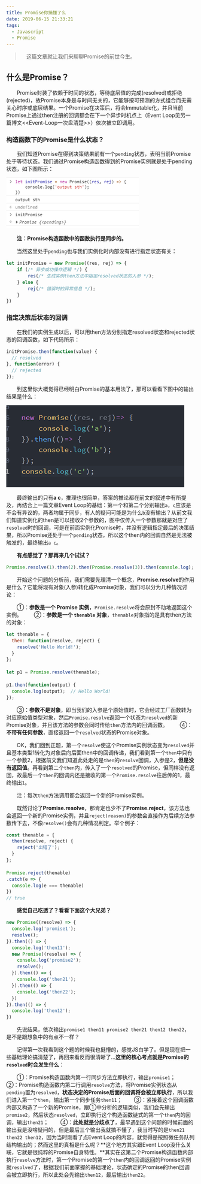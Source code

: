 ```yaml
---
title: Promise你搞懂了么
date: 2019-06-15 21:33:21
tags:
  - Javascript
  - Promise
---
```


> &emsp;这篇文章就让我们来聊聊Promise的前世今生。

## 什么是Promise？

&emsp;&emsp;Promise封装了依赖于时间的状态，等待底层值的完成(resolved)或拒绝(rejected)，故Promise本身是与时间无关的，它能够按可预测的方式组合而无需关心时序或底层结果。一个Promise在决策后，将会Immutable化，并且当前Promise上通过then注册的回调都会在下一个异步时机点上（Event Loop见另一篇博文<<Event-Loop一次盘清楚>>）依次被立即调用。

<escape><!-- more --></escape>

### 构造函数下的Promise是什么状态？

&emsp;&emsp;我们知道Promise在得到决策结果前有一个`pending`状态，表明当前Promise处于等待状态。我们通过Promise构造函数得到的Promise实例就是处于pending状态，如下图所示：

![](Promise你搞懂了么/pending.jpg)

&emsp;&emsp;**注：Promise构造函数中的函数执行是同步的。**

&emsp;&emsp;当然这里处于`pending`也与我们实例化时内部没有进行指定状态有关：

```javascript
let initPromise = new Promise((res, rej) => {
    if (/* 异步成功操作逻辑 */) {
        res(/* 生成实例then方法中指定resolved状态的入参 */);
    } else {
        rej(/* 错误时的异常信息 */);
    }
}) 
```

### 指定决策后状态的回调

&emsp;&emsp;在我们的实例生成以后，可以用then方法分别指定resolved状态和rejected状态的回调函数，如下代码所示：

```javascript
initPromise.then(function(value) {
  // resolved
}, function(error) {
  // rejected
});
```

&emsp;&emsp;到这里你大概觉得已经明白Promise的基本用法了，那可以看看下图中的输出结果是什么：

![](Promise你搞懂了么/console1.png)

&emsp;&emsp;最终输出的只有**a c**，推理也很简单，答案的推论都在前文的叙述中有所提及，再结合上一篇文章Event Loop的基础：第一个和第二个分别输出`a`，`c`应该是不会有异议的，两者均属于同步，有人的疑问可能是为什么`b`没有输出？从前文我们知道实例化的then是可以接收2个参数的，图中仅传入一个参数那就是对应了`resolved`时的回调，可是在前面实例化Promise时，并没有逻辑指定最后的决策结果，所以Promise还处于一个`pending`状态，所以这个then内的回调自然是无法被触发的，最终输出`a c`。

&emsp;&emsp;**有点感觉了？那再来几个试试？**

```javascript
Promise.resolve(1).then(2).then(Promise.resolve(3)).then(console.log);
```

&emsp;&emsp;开始这个问题的分析前，我们需要先理清一个概念，**Promise.resolve**的作用是什么？它能将现有对象(入参)转化成Promise对象，我们可以分为几种情况讨论：

&emsp;&emsp;①：**参数是一个 Promise 实例**，`Promise.resolve`将会原封不动地返回这个实例。
&emsp;&emsp;②：**参数是一个 `thenable` 对象**，`thenable`对象指的是具有then方法的对象：

```javascript
let thenable = {
  then: function(resolve, reject) {
    resolve('Hello World!');
  }
};

let p1 = Promise.resolve(thenable);

p1.then(function(output) {
  console.log(output);  // Hello World!
});
```

&emsp;&emsp;③：**参数不是对象**，即当我们的入参是个原始值时，它会经过工厂函数转为对应原始值类型对象，然后`Promise.resolve`返回一个状态为`resolved`的新Promise对象，并且该方法的参数会同时传给`then`方法内的回调函数。
&emsp;&emsp;④：**不带有任何参数**，直接返回一个`resolved`状态的Promise对象。

&emsp;&emsp;OK，我们回到正题，第一个`resolve`使这个Promise实例状态变为`resolved`并且基本类型1转化为对象后向后面then中的回调传递，我们看到第一个`then`中只有一个参数2，根据前文我们知道此处走的是`then`的`resolve`回调，入参是2，**但是没有返回值**。再看到第二个`then`内，传入了一个`resolved`的Promise，但同样没有返回，故最后一个`then`的回调内还是接收的第一个`Promise.resolve`往后传的1，最终输出`1`。

&emsp;&emsp;注：每次`then`方法调用都会返回一个新的Promise实例。

&emsp;&emsp;既然讨论了**Promise.resolve**，那肯定也少不了**Promise.reject**，该方法也会返回一个新的Promise实例，并且`reject(reason)`的参数会直接作为后续方法参数传下去，不像`resolve()`会有几种情况判定。举个例子：

```javascript
const thenable = {
  then(resolve, reject) {
    reject('出错了');
  }
};

Promise.reject(thenable)
.catch(e => {
  console.log(e === thenable)
})
// true
```

&emsp;&emsp;**感觉自己吃透了？看看下面这个大兄弟？**

```javascript
new Promise((resolve) => {
  console.log('promise1');
  resolve();
}).then(() => {
  console.log('then11');
  new Promise((resolve) => {
    console.log('promise2');
    resolve();
  }).then(() => {
    console.log('then21');
  }).then(() => {
    console.log('then22');
  })
}).then(() => {
  console.log('then12');
})
```

&emsp;&emsp;先说结果，依次输出`promise1 then11 promise2 then21 then12 then22`，是不是跟想象中的有点不一样？

&emsp;&emsp;记得第一次我看到这个题的时候我也挺懵的，感觉JS白学了。但是现在把一些基础理论搞清楚了，再回来看反而很清晰了...**这里的核心考点就是Promise的`resolved`时会发生什么**：

&emsp;&emsp;①：Promise构造函数内第一行同步方法立即执行，输出`promise1`；
&emsp;&emsp;②：Promise构造函数内第二行调用`resolve`方法，将Promise实例状态从`pending`置为`resolved`，**状态决定的Promise后面的回调将会被立即执行**，所以我们进入第一个`then`，输出第一个同步任务`then11`；
&emsp;&emsp;③：紧接着这个回调函数内部又构造了一个新的Promise，跟①中分析的逻辑类似，我们会先输出`promise2`，然后状态`resolved`，立即执行这个构造函数链式的第一个`then`内的回调，输出`then21`；
&emsp;&emsp;④：**此处就是分歧点了**，最早遇到这个问题的时候前面的输出我是没啥疑问的，但是最后三个输出我就搞不懂了，我当时写的是`then21 then22 then12`，因为当时刚看了点Event Loop的内容，就觉得是按照微任务队列结构输出的；然而这里的真相是什么呢？**这个地方其实跟Event Loop没什么关联，它就是很纯粹的Promise自身特性。**其实在这第二个Promise构造函数内部执行`resolve`方法时，第一个Promise的第一个`then`内的回调返回的Promise实例就`resolved`了，根据我们前面掌握的基础理论，状态确定的Promise的then回调会被立即执行，所以此处会先输出`then12`，最后输出`then22`。

